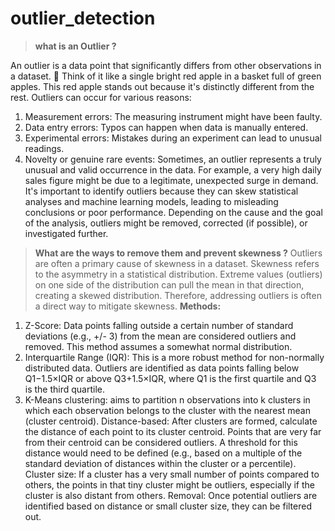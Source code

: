 # outlier_detection
> **what is an Outlier ?**

An outlier is a data point that significantly differs from other observations in a dataset. 🧐
Think of it like a single bright red apple in a basket full of green apples. This red apple stands out because it's distinctly different from the rest.
Outliers can occur for various reasons:
1. Measurement errors: The measuring instrument might have been faulty.
2. Data entry errors: Typos can happen when data is manually entered.
3. Experimental errors: Mistakes during an experiment can lead to unusual readings.
4. Novelty or genuine rare events: Sometimes, an outlier represents a truly unusual and valid occurrence in the data. For example, a very high daily sales figure might be due to a legitimate, unexpected surge in demand.
It's important to identify outliers because they can skew statistical analyses and machine learning models, leading to misleading conclusions or poor performance. Depending on the cause and the goal of the analysis, outliers might be removed, corrected (if possible), or investigated further.

> **What are the ways to remove them and prevent skewness ?**
Outliers are often a primary cause of skewness in a dataset. Skewness refers to the asymmetry in a statistical distribution. Extreme values (outliers) on one side of the distribution can pull the mean in that direction, creating a skewed distribution. Therefore, addressing outliers is often a direct way to mitigate skewness.
**Methods:**
1. Z-Score: Data points falling outside a certain number of standard deviations (e.g., +/- 3) from the mean are considered outliers and removed. This method assumes a somewhat normal distribution.
2. Interquartile Range (IQR): This is a more robust method for non-normally distributed data. Outliers are identified as data points falling below Q1−1.5×IQR or above Q3+1.5×IQR, where Q1 is the first quartile and Q3 is the third quartile.
3. K-Means clustering: aims to partition n observations into k clusters in which each observation belongs to the cluster with the nearest mean (cluster centroid).
   Distance-based: After clusters are formed, calculate the distance of each point to its cluster centroid. Points that are very far from their centroid can be considered outliers. A threshold for this distance 
       would need to be defined (e.g., based on a multiple of the standard deviation of distances within the cluster or a percentile).
   Cluster size: If a cluster has a very small number of points compared to others, the points in that tiny cluster might be outliers, especially if the cluster is also distant from others.
   Removal: Once potential outliers are identified based on distance or small cluster size, they can be filtered out.
